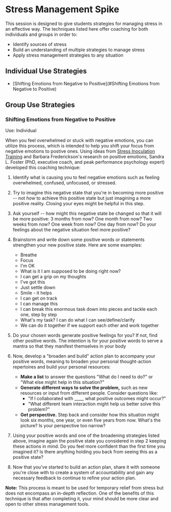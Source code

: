 # Stress Management Spike
This session is designed to give students strategies for managing stress in an effective way. The techniques listed here offer coaching for both individuals and groups in order to:

* Identify sources of stress
* Build an understanding of multiple strategies to manage stress
* Apply stress management strategies to any situation

## Individual Use Strategies
* [Shifting Emotions from Negative to Positive](#Shifting Emotions from Negative to Positive)

## Group Use Strategies

### Shifting Emotions from Negative to Positive <a name="Shifting Emotions from Negative to Positive"></a> 
Use: Individual

When you feel overwhelmed or stuck with negative emotions, you can utilize this process, which is intended to help you shift your focus from negative emotions to postive ones. Using ideas from [Stress Inoculation Training](http://www.makingthemodernworld.org.uk/learning_modules/psychology/07.TU.09/?section=6) and Barbara Frederickson's research on positive emotions, Sandra L. Foster (PhD, executive coach, and peak performance psychology expert) developed this coaching technique:

1. Identify what is causing you to feel negative emotions such as feeling overwhelmed, confused, unfocused, or stressed.
2. Try to imagine this negative state that you're in becoming more positive -- not *how* to achieve this positive state but just imagining a more positive reality. Closing your eyes might be helpful in this step. 
3. Ask yourself -- how might this negative state be changed so that it will be more positive:
    3 months from now? 
    One month from now? 
    Two weeks from now? 
    One week from now?
    One day from now?
   Do your feelings about the negative situation feel more positive?
4. Brainstorm and write down some positive words or statements strengthen your new positive state. Here are some examples:
    * Breathe
    * Focus
    * I'm OK
    * What is it I am supposed to be doing right now?
    * I can get a grip on my thoughts
    * I've got this
    * Just settle down
    * Smile - it helps
    * I can get on track
    * I can manage this
    * I can break this enormous task down into pieces and tackle each one, step by step
    * What's my task? I can do what I can see/define/clarify
    * We can do it together if we support each other and work together
5. Do your chosen words generate positive feelings for you? If not, find other positive words. The intention is for your positive words to serve a mantra so that they manifest themselves in your body
6. Now, develop a "broaden and build" action plan to accompany your positive words, meaning to broaden your personal thought-action repertoires and build your personal resources:

    * **Make a list** to answer the questions "What do I need to do?" or "What else might help in this situation?"
    * **Generate different ways to solve the problem,** such as new resources or input from different people. Consider questions like:
        * "If I collaborated with ____, what positive outcomes might occur?"
        * "What different team interaction might help us better solve this problem?"
    * **Get perspective.** Step back and consider how this situation might look six months, one year, or even five years from now. What's the picture? Is your perspective too narrow?
7. Using your positive words and one of the broadening strategies listed above, imagine again the positive state you considered in step 2 keeping these actions in mind. 
    Do you feel more confident than the first time you imagined it? 
    Is there anything holding you back from seeing this as a positive state?
8. Now that you've started to build an action plan, share it with someone you're close with to create a system of accountability and gain any necessary feedback to continue to refine your action plan. 

**Note:** This process is meant to be used for temporary relief from stress but does not encompass an in-depth reflection. One of the benefits of this technique is that after completing it, your mind should be more clear and open to other stress management tools. 
